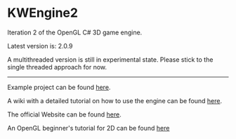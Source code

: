 # KWEngine2
Iteration 2 of the OpenGL C# 3D game engine.

Latest version is: 2.0.9

A multithreaded version is still in experimental state. Please stick to the single threaded approach for now.

***

Example project can be found [here](https://www.kwengine.de/latest/kwengine2example.zip).

A wiki with a detailed tutorial on how to use the engine can be found [here](https://github.com/KWEngine/KWEngine2/wiki).

The official Website can be found [here](https://www.kwengine.de).

An OpenGL beginner's tutorial for 2D can be found [here](https://github.com/KWEngine/OpenGL2D/wiki)
